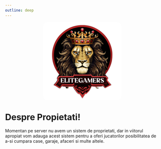 ```yaml
---
outline: deep
---
```

<img src="../public/elitegamers.png" alt="pozaRegulament" width="256" height="256" style="display: block; margin: 0px auto; border-radius: 1%; border-radius: 5%;">


# Despre Propietati!

Momentan pe server nu avem un sistem de proprietati, dar in viitorul apropiat vom adauga acest sistem pentru a oferi jucatorilor posibilitatea de a-si cumpara case, garaje, afaceri si multe altele.
